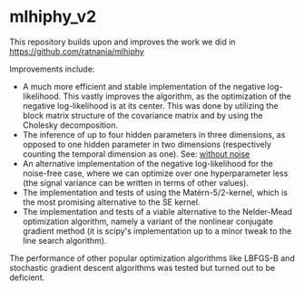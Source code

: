 # mlhiphy_v2

This repository builds upon and improves the work we did in https://github.com/ratnania/mlhiphy

Improvements include:

* A much more efficient and stable implementation of the negative log-likelihood. This vastly improves the algorithm, as the optimization of the negative log-likelihood is at its center. This was done by utilizing the block matrix structure of the covariance matrix and by using the Cholesky decomposition.
* The inference of up to four hidden parameters in three dimensions, as opposed to one hidden parameter in two dimensions (respectively counting the temporal dimension as one). 
See: [without noise](http://nbviewer.jupyter.org/github/Slowpuncher24/mlhiphy_v2/blob/master/without_noise.ipynb)
* An alternative implementation of the negative log-likelihood for the noise-free case, where we can optimize over one hyperparameter less (the signal variance can be written in terms of other values).
* The implementation and tests of using the Matérn-5/2-kernel, which is the most promising alternative to the SE kernel.
* The implementation and tests of a viable alternative to the Nelder-Mead optimization algorithm, namely a variant of the nonlinear conjugate gradient method (it is scipy's implementation up to a minor tweak to the line search algorithm).

The performance of other popular optimization algorithms like LBFGS-B and stochastic gradient descent algorithms was tested but turned out to be deficient.
